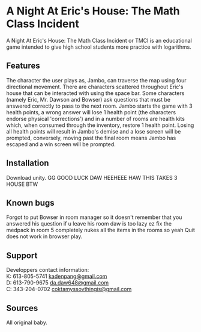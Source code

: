 # A Night At Eric's House: The Math Class Incident
A Night At Eric's House: The Math Class Incident or TMCI is an educational game intended to give high school students more practice with logarithms. 

## Features
The character the user plays as, Jambo, can traverse the map using four directional movement. There are characters scattered throughout Eric's house that can be interacted with using the space bar. Some characters (namely Eric, Mr. Dawson and Bowser) ask questions that must be answered correctly to pass to the next room. Jambo starts the game with 3 health points, a wrong answer will lose 1 health point (the characters endorse physical 'corrections') and in a number of rooms are health kits which, when consumed through the inventory, restore 1 health point. Losing all health points will result in Jambo's demise and a lose screen will be prompted, conversely, moving past the final room means Jambo has escaped and a win screen will be prompted. 

## Installation
Download unity. GG GOOD LUCK DAW HEEHEEE HAW THIS TAKES 3 HOUSE BTW

## Known bugs
Forgot to put Bowser in room manager so it doesn't remember that you answered his question if u leave his room daw is too lazy ez fix
the medpack in room 5 completely nukes all the items in the rooms so yeah
Quit does not work in browser play.

## Support
Developpers contact information: <br>
K: 613-805-5741 kadenpang@gmail.com <br>
D: 613-790-9675 da.daw648@gmail.com <br>
C: 343-204-0702 coktamyssovthingis@gmail.com <br>

## Sources
All original baby.
